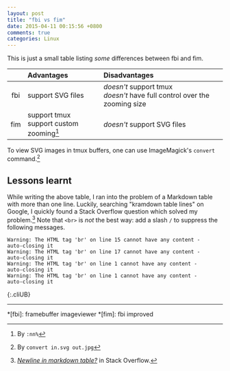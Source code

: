 ```yaml
---
layout: post
title: "fbi vs fim"
date: 2015-04-11 00:15:56 +0800
comments: true
categories: Linux
---
```


This is just a small table listing *some* differences between fbi and
fim.

| | Advantages | Disadvantages |
| :-: | :- | :- |
| fbi | support SVG files | *doesn't* support tmux <br/> *doesn't* have full control over the zooming size |
| fim | support tmux <br/> support custom zooming[^fim_zoom] | *doesn't* support SVG files |

To view SVG images in tmux buffers, one can use ImageMagick's
`convert` command.[^convert]

Lessons learnt
---

While writing the above table, I ran into the problem of a Markdown
table with more than one line.  Luckily, searching "kramdown table
lines" on Google, I quickly found a Stack Overflow question which
solved my problem.[^so12119310]  Note that `<br>` is *not* the best
way: add a slash `/` to suppress the following messages.

    Warning: The HTML tag 'br' on line 15 cannot have any content -
    auto-closing it
    Warning: The HTML tag 'br' on line 17 cannot have any content -
    auto-closing it
    Warning: The HTML tag 'br' on line 1 cannot have any content -
    auto-closing it
    Warning: The HTML tag 'br' on line 1 cannot have any content -
    auto-closing it
{:.cliUB}

---
[^fim_zoom]: By `:nn%`
[^convert]: By `convert in.svg out.jpg`
[^so12119310]:
    [*Newline in markdown table?*][12119310] in Stack Overflow.

[12119310]: http://stackoverflow.com/a/12119310

*[fbi]: framebuffer imageviewer
*[fim]: fbi improved
